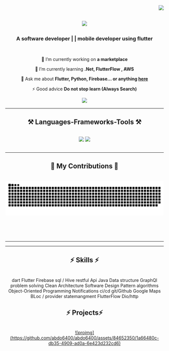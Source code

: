 <img align="right" src="https://visitor-badge.laobi.icu/badge?page_id=salesp07.salesp07" />

<h1 align="center">
    <img src="https://readme-typing-svg.herokuapp.com/?font=Righteous&size=35&center=true&vCenter=true&width=500&height=70&duration=4000&lines=Hi+There!+👋;+I'm+Abdelrahman+Amr!;" />
</h1>

<h3 align="center">A software developer | | mobile developer using flutter</h3>

<br/>

<div align="center">
 
 🔭 I’m currently working on **a marketplace**
 
 🌱 I’m currently learning **.Net, FlutterFlow , AWS**

💬 Ask me about **Flutter, Python, Firebase... or anything [here](https://github.com/abdo6400/abdo6400/issues)**

⚡ Good advice **Do not stop learn (Always Search)**

 </div>
 
<div align="center"> 
  <a href="https://www.linkedin.com/in/abdelrahman-amr-729400204/" target="_blank">
    <img src="https://img.shields.io/badge/LinkedIn-0077B5?style=for-the-badge&logo=linkedin&logoColor=white" target="_blank" />
  </a>
</div>

 <hr/>
 
<h2 align="center">⚒️ Languages-Frameworks-Tools ⚒️</h2>
<br/>
<div align="center">
    <img src="https://skillicons.dev/icons?i=flutter,dart,html,css,vscode,github,figma,git,ios,andriod" />
    <img src="https://skillicons.dev/icons?i=nodejs,python,javascript,typescript,express,firebase,mongodb,c,java,nextjs,mysql,flask" /><br>
</div>

<br/>
<hr/>

<div align="center">
  <h2>🐍 My Contributions 🐍</h2>
  <br>
  <img alt="snake eating my contributions" src="https://raw.githubusercontent.com/salesp07/salesp07/output/github-contribution-grid-snake.svg" />
  
  <br/><br/><br/>
</div>

<hr/>

<hr/>

<h2 align="center">⚡ Skills ⚡</h2>
<br>
<div align=center>
    dart
    Flutter
    Firebase
    sql / Hive
    restful Api
    Java
    Data structure
    GraphQl
    problem solving
    Clean Architecture
    Software Design Pattern
    algorithms
    Object-Oriented Programming
    Notifications
    ci/cd
    git/Github
    Google Maps
    BLoc / provider statemangment
    FlutterFlow
    Dio/http
</div>

<h2 align="center">⚡ Projects⚡</h2>
<br>
<div align=center>
 <a href="https://play.google.com/store/apps/details?id=com.addustor.addustor_project" target="_blank">
    ![proimg](https://github.com/abdo6400/abdo6400/assets/84652350/1a66480c-db35-4909-ad0a-6e423d232cd6)
  </a>
    <a href="https://www.linkedin.com/in/abdelrahman-amr-729400204/" target="_blank">
    
  </a>
    <a href="https://www.linkedin.com/in/abdelrahman-amr-729400204/" target="_blank">
   
  </a>
    <a href="https://www.linkedin.com/in/abdelrahman-amr-729400204/" target="_blank">
   
  </a>
</div>


<br/><br/>

